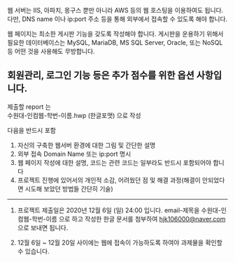 웹 서버는 IIS, 아파치, 몽구스 뿐만 아니라 AWS 등의 웹 호스팅을 이용하여도 됩니다.
다만, DNS name 이나 ip:port 주소 등을 통해 외부에서 접속할 수 있도록 해야 합니다. 

웹 페이지는 최소한 게시판 기능을 갖도록 작성해야 합니다. 
게시판을 운용하기 위해서 필요한 데이터베이스는 MySQL, MariaDB, MS SQL Server, Oracle, 또는 NoSQL 등 
어떤 것을 사용해도 무방합니다.

회원관리, 로그인 기능 등은 추가 점수를 위한 옵션 사항입니다. 
--------------------------------------------------------------------------------------------------------------------------------------

제출할 report 는  
수원대-인컴웹-학번-이름.hwp (한글포맷) 으로 작성

다음을 반드시 포함
1) 자신의 구축한 웹서버 환경에 대한 그림 및 간단한 설명 
2) 외부 접속 Domain Name 또는 ip:port 명시
3) 웹 페이지 작성에 대한 설명, 코드는 관련 코드는 일부라도 반드시 포함되어야 합니다
4) 프로젝트 진행에 있어서의 개인적 소감, 어려웠던 점 및 해결 과정(해결이 안되었다면 시도해 보았던 방법들 간단히 기술) 

--------------------------------------------------------------------------------------------------------------------------------------

1) 프로젝트 제출일은 2020년 12월 6일 (일) 24:00 입니다.
email-제목을  수원대-인컴웹-학번-이름 으로 하고 작성한 한글 문서를 첨부하여 
hjk106000@naver.com 으로 보내면 됩니다.

2) 12월 6일 ~ 12월 20일 사이에는 웹에 접속이 가능하도록 하여야 과제물을 확인할 수 있습니다.
